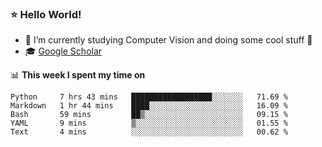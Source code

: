 ### ⭐️ Hello World!

<!--
**hologerry/hologerry** is a ✨ _special_ ✨ repository because its `README.md` (this file) appears on your GitHub profile.

Here are some ideas to get you started:

- 🔭 I’m currently working and studying on Computer Vision
- 🌱 I’m currently learning at Peking University
- 💬 Ask me about 
- 📫 How to reach me: E-mail
- 😄 Pronouns: he/his
- ⚡ Fun fact: Music is the Power
-->


- 🔭 I’m currently studying Computer Vision and doing some cool stuff 🤖
- 🎓 [Google Scholar](https://scholar.google.com/citations?user=3ykqW9wAAAAJ&hl=en)


📊 **This week I spent my time on**

<!--START_SECTION:waka-->
```text
Python     7 hrs 43 mins   ██████████████████░░░░░░░   71.69 % 
Markdown   1 hr 44 mins    ████░░░░░░░░░░░░░░░░░░░░░   16.09 % 
Bash       59 mins         ██▒░░░░░░░░░░░░░░░░░░░░░░   09.15 % 
YAML       9 mins          ▒░░░░░░░░░░░░░░░░░░░░░░░░   01.55 % 
Text       4 mins          ░░░░░░░░░░░░░░░░░░░░░░░░░   00.62 % 
```
<!--END_SECTION:waka-->
